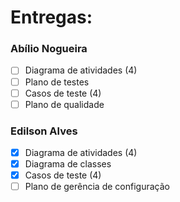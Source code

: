 # Entregas:

### Abílio Nogueira
- [ ] Diagrama de atividades (4)
- [ ] Plano de testes
- [ ] Casos de teste (4)
- [ ] Plano de qualidade

### Edilson Alves
- [x] Diagrama de atividades (4)
- [x] Diagrama de classes
- [x] Casos de teste (4)
- [ ] Plano de gerência de configuração
